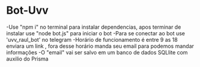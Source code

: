 # Bot-Uvv

-Use "npm i" no terminal para instalar dependencias, apos terminar de instalar use "node bot.js" para iniciar o bot
-Para se conectar ao bot use 'uvv_raul_bot' no telegram 
-Horário de funcionamento é entre 9 as 18 enviara um link , fora desse horário manda seu email para podemos mandar informações 
-O "email" vai ser salvo em um banco de dados SQLlite com auxilio do Prisma
